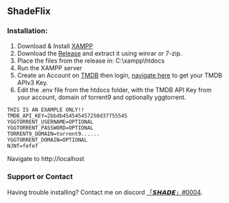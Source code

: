 ## ShadeFlix

### Installation:

1. Download & Install [XAMPP](https://www.apachefriends.org/download.html)
2. Download the [Release](https://github.com/shade-sdev/ShadeFlixV2/archive/refs/tags/2.0.zip) and extract it using winrar or 7-zip.
3. Place the files from the release in: C:\xampp\htdocs
4. Run the XAMPP server
5. Create an Account on [TMDB](https://www.themoviedb.org/signup) then login, [navigate here](https://www.themoviedb.org/settings/api) to get your TMDB APIv3 Key.
6. Edit the .env file from the htdocs folder, with the TMDB API Key from your account, domain of torrent9 and optionally yggtorrent.


```
THIS IS AN EXAMPLE ONLY!!
TMDB_API_KEY=2bbdb454545457250d37755545
YGGTORRENT_USERNAME=OPTIONAL
YGGTORRENT_PASSWORD=OPTIONAL
TORRENT9_DOMAIN=torrent9......
YGGTORRENT_DOMAIN=OPTIONAL
NJNf=fefef
```

Navigate to http://localhost


### Support or Contact

Having trouble installing? Contact me on discord [「𝙎𝙃𝘼𝘿𝙀」#0004](https://discord.com/download).
